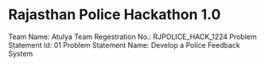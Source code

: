 # Rajasthan Police Hackathon 1.0

Team Name: Atulya
Team Regestration No.: RJPOLICE_HACK_1224
Problem Statement Id: 01
Problem Statement Name: Develop a Police Feedback System
